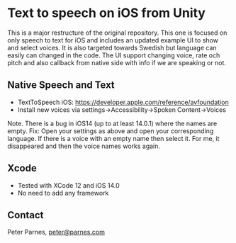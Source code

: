 # Text to speech on iOS from Unity 
This is a major restructure of the original repository. This one is focused on only speech to text for iOS and includes an updated example UI to show and select voices. It is also targeted towards Swedish but language can easily can changed in the code. The UI support changing voice, rate och pitch and also callback from native side with info if we are speaking or not. 

## Native Speech and Text
* TextToSpeech iOS: https://developer.apple.com/reference/avfoundation
* Install new voices via settings->Accessibility->Spoken Content->Voices

Note. There is a bug in iOS14 (up to at least 14.0.1) where the names are empty. Fix: Open your settings as above and open your corresponding language. If there is a voice with an empty name then select it. For me, it disappeared and then the voice names works again. 

## Xcode
* Tested with XCode 12 and iOS 14.0
* No need to add any framework  

## Contact 
Peter Parnes, peter@parnes.com

